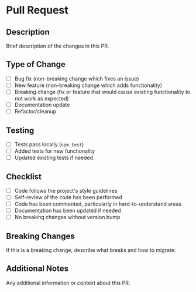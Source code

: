 # Pull Request

## Description

Brief description of the changes in this PR.

## Type of Change

- [ ] Bug fix (non-breaking change which fixes an issue)
- [ ] New feature (non-breaking change which adds functionality)
- [ ] Breaking change (fix or feature that would cause existing functionality to not work as expected)
- [ ] Documentation update
- [ ] Refactor/cleanup

## Testing

- [ ] Tests pass locally (`npm test`)
- [ ] Added tests for new functionality
- [ ] Updated existing tests if needed

## Checklist

- [ ] Code follows the project's style guidelines
- [ ] Self-review of the code has been performed
- [ ] Code has been commented, particularly in hard-to-understand areas
- [ ] Documentation has been updated if needed
- [ ] No breaking changes without version bump

## Breaking Changes

If this is a breaking change, describe what breaks and how to migrate:

## Additional Notes

Any additional information or context about this PR.

